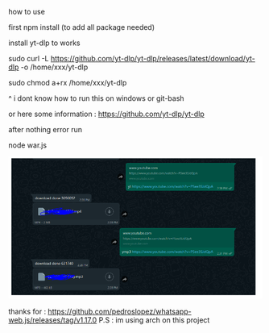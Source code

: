how to use 

first npm install (to add all package needed)

install yt-dlp to works 

sudo curl -L https://github.com/yt-dlp/yt-dlp/releases/latest/download/yt-dlp -o /home/xxx/yt-dlp

sudo chmod a+rx /home/xxx/yt-dlp

^ i dont know how to run this on windows or git-bash

or here some information : https://github.com/yt-dlp/yt-dlp

after nothing error run

node war.js

<img src="./prov.PNG" alt="WhatsNewFeed Recording" width="700"/>


thanks for : https://github.com/pedroslopez/whatsapp-web.js/releases/tag/v1.17.0
P.S : im using arch on this project

